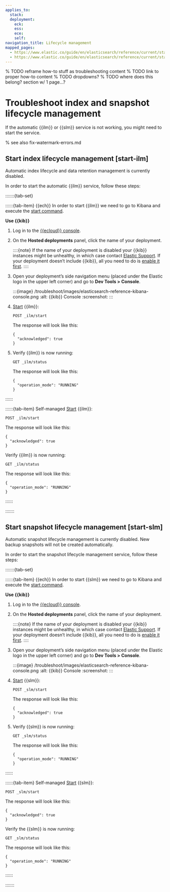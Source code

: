 ```yaml
---
applies_to:
  stack: 
  deployment:
    eck: 
    ess: 
    ece: 
    self: 
navigation_title: Lifecycle management
mapped_pages:
  - https://www.elastic.co/guide/en/elasticsearch/reference/current/start-ilm.html
  - https://www.elastic.co/guide/en/elasticsearch/reference/current/start-slm.html
---
```


% TODO reframe how-to stuff as troubleshooting content
% TODO link to proper how-to content
% TODO dropdowns?
% TODO where does this belong? section w/ 1 page...?


# Troubleshoot index and snapshot lifecycle management

If the automatic {{ilm}} or {{slm}} service is not working, you might need to start the service.

% see also fix-watermark-errors.md

## Start index lifecycle management [start-ilm]

Automatic index lifecycle and data retention management is currently disabled.

In order to start the automatic {{ilm}} service, follow these steps:

:::::::{tab-set}

::::::{tab-item} {{ech}}
In order to start {{ilm}} we need to go to Kibana and execute the [start command](https://www.elastic.co/docs/api/doc/elasticsearch/operation/operation-ilm-start).

**Use {{kib}}**

1. Log in to the [{{ecloud}} console](https://cloud.elastic.co?page=docs&placement=docs-body).
2. On the **Hosted deployments** panel, click the name of your deployment.

    ::::{note}
    If the name of your deployment is disabled your {{kib}} instances might be unhealthy, in which case contact [Elastic Support](https://support.elastic.co). If your deployment doesn’t include {{kib}}, all you need to do is [enable it first](../../deploy-manage/deploy/elastic-cloud/access-kibana.md).
    ::::

3. Open your deployment’s side navigation menu (placed under the Elastic logo in the upper left corner) and go to **Dev Tools > Console**.

    :::{image} /troubleshoot/images/elasticsearch-reference-kibana-console.png
    :alt: {{kib}} Console
    :screenshot:
    :::

4. [Start](https://www.elastic.co/docs/api/doc/elasticsearch/operation/operation-ilm-start) {{ilm}}:

    ```console
    POST _ilm/start
    ```

    The response will look like this:

    ```console-result
    {
      "acknowledged": true
    }
    ```

5. Verify {{ilm}} is now running:

    ```console
    GET _ilm/status
    ```

    The response will look like this:

    ```console-result
    {
      "operation_mode": "RUNNING"
    }
    ```
::::::

::::::{tab-item} Self-managed
[Start](https://www.elastic.co/docs/api/doc/elasticsearch/operation/operation-ilm-start) {{ilm}}:

```console
POST _ilm/start
```

The response will look like this:

```console-result
{
  "acknowledged": true
}
```

Verify {{ilm}} is now running:

```console
GET _ilm/status
```

The response will look like this:

```console-result
{
  "operation_mode": "RUNNING"
}
```
::::::

:::::::

## Start snapshot lifecycle management [start-slm]

Automatic snapshot lifecycle management is currently disabled. New backup snapshots will not be created automatically.

In order to start the snapshot lifecycle management service, follow these steps:

:::::::{tab-set}

::::::{tab-item} {{ech}}
In order to start {{slm}} we need to go to Kibana and execute the [start command](https://www.elastic.co/docs/api/doc/elasticsearch/operation/operation-slm-start).

**Use {{kib}}**

1. Log in to the [{{ecloud}} console](https://cloud.elastic.co?page=docs&placement=docs-body).
2. On the **Hosted deployments** panel, click the name of your deployment.

    ::::{note}
    If the name of your deployment is disabled your {{kib}} instances might be unhealthy, in which case contact [Elastic Support](https://support.elastic.co). If your deployment doesn’t include {{kib}}, all you need to do is [enable it first](../../deploy-manage/deploy/elastic-cloud/access-kibana.md).
    ::::

3. Open your deployment’s side navigation menu (placed under the Elastic logo in the upper left corner) and go to **Dev Tools > Console**.

    :::{image} /troubleshoot/images/elasticsearch-reference-kibana-console.png
    :alt: {{kib}} Console
    :screenshot:
    :::

4. [Start](https://www.elastic.co/docs/api/doc/elasticsearch/operation/operation-slm-start) {{slm}}:

    ```console
    POST _slm/start
    ```

    The response will look like this:

    ```console-result
    {
      "acknowledged": true
    }
    ```

5. Verify {{slm}} is now running:

    ```console
    GET _slm/status
    ```

    The response will look like this:

    ```console-result
    {
      "operation_mode": "RUNNING"
    }
    ```
::::::

::::::{tab-item} Self-managed
[Start](https://www.elastic.co/docs/api/doc/elasticsearch/operation/operation-slm-start) {{slm}}:

```console
POST _slm/start
```

The response will look like this:

```console-result
{
  "acknowledged": true
}
```

Verify the {{slm}} is now running:

```console
GET _slm/status
```

The response will look like this:

```console-result
{
  "operation_mode": "RUNNING"
}
```
::::::

:::::::
